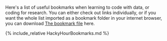 Here's a list of useful bookmarks when learning to code with data, or coding for research. You can either check out links individually, or if you want the whole list imported as a bookmark folder in your internet browser, you can download [The bookmark file](https://raw.githubusercontent.com/amandamiotto/HackyHourBookmarks/main/HackyHourBookmarks.html) here.

{% include_relative HackyHourBookmarks.md %}
